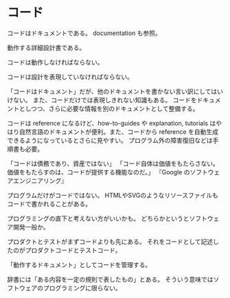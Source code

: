 # コード

コードはドキュメントである。
documentation も参照。

動作する詳細設計書である。

コードは動作しなければならない。

コードは設計を表現していなければならない。

「コードはドキュメント」だが、他のドキュメントを書かない言い訳にしてはいけない。
また、コードだけでは表現しきれない知識もある。
コードをドキュメントとしつつ、さらに必要な情報を別のドキュメントとして整備する。

コードは reference になるけど、how-to-guides や explanation, tutorials はやはり自然言語のドキュメントが便利。また、コードから reference を自動生成できるようになっているとさらに見やすい。
プログラム外の障害復旧などは手順書も必要。

「コードは債務であり、資産ではない」
「コード自体は価値をもたらさない。価値をもたらすのは、コードが提供する機能なのだ。」
『Google のソフトウェアエンジニアリング』

プログラムだけがコードではない。
HTMLやSVGのようなリソースファイルもコードで書かれることがある。

プログラミングの直下と考えない方がいいかも。
どちらかというとソフトウェア開発一般か。

プロダクトとテストがまずコードよりも先にある。
それをコードとして記述したのがプロダクトコードとテストコード。

「動作するドキュメント」としてコードを管理する。

辞書には「ある内容を一定の規則で表したもの」とある。
そういう意味ではソフトウェアのプログラミングに限らない。
